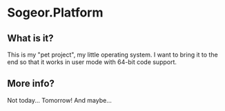 # Sogeor.Platform

## What is it?

This is my "pet project", my little operating system. I want to bring it to the end so that it works in user mode with 64-bit code support.

## More info?

Not today... Tomorrow! And maybe...